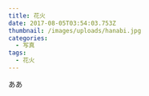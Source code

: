 ```yaml
---
title: 花火
date: 2017-08-05T03:54:03.753Z
thumbnail: /images/uploads/hanabi.jpg
categories:
  - 写真
tags:
  - 花火
---
```

ああ
